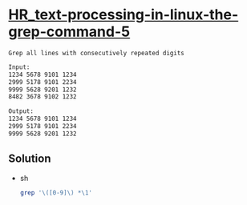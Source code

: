 # [HR_text-processing-in-linux-the-grep-command-5](https://www.hackerrank.com/challenges/text-processing-in-linux-the-grep-command-5)

```en
Grep all lines with consecutively repeated digits
```

```txt
Input:
1234 5678 9101 1234
2999 5178 9101 2234
9999 5628 9201 1232
8482 3678 9102 1232

Output:
1234 5678 9101 1234
2999 5178 9101 2234
9999 5628 9201 1232
```

## Solution

* sh

  ```sh
  grep '\([0-9]\) *\1'
  ```
